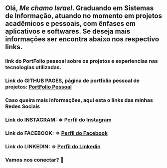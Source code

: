 ## Olá, __*Me chamo Israel*__. Graduando em Sistemas de Informação, atuando no momento em projetos acadêmicos e pessoais, com ênfases em aplicativos e softwares. Se deseja mais informações ser encontra abaixo nos respectivo links.

### link do PortFolio pessoal sobre os projetos e experiencias nas tecnologias utilizadas.
### Link do GITHUB PAGES, página de portfolio pessoal de projetos: [PortFolio Pessoal](https://israel206.github.io/)

### Caso queira mais informações, aqui esta o links das minhas Redes Sociais

### Link do INSTAGRAM:   =>   [Perfil do Instagram](https://www.instagram.com/is_charlles)
### Link do FACEBOOK:    =>   [Perfil do Facebook](https://www.facebook.com/israel.pereira.3914)
### Link do LINKEDIN:    =>   [Perfil do Linkedin](https://www.linkedin.com/in/israel-silva-047049128)

### Vamos nos conectar? 👋
